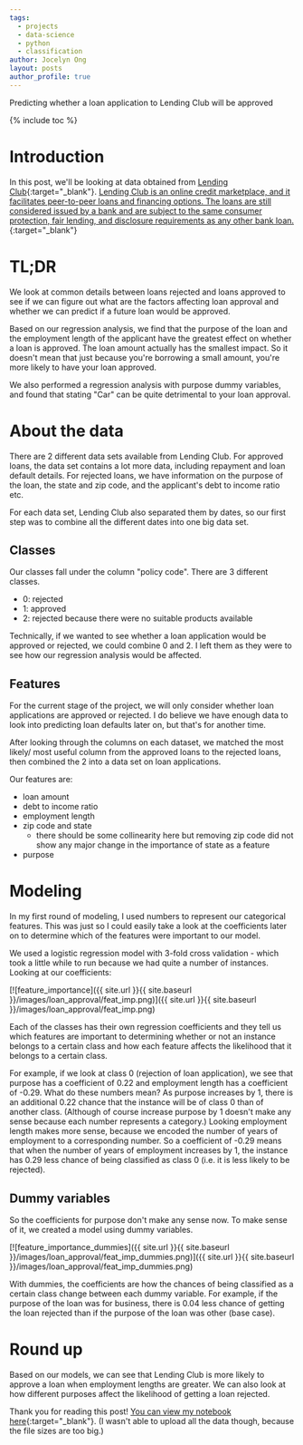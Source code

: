 ```yaml
---
tags:
  - projects
  - data-science
  - python
  - classification
author: Jocelyn Ong
layout: posts
author_profile: true
---
```

Predicting whether a loan application to Lending Club will be approved

{% include toc %}

# Introduction

In this post, we'll be looking at data obtained from [Lending Club](https://www.lendingclub.com/info/download-data.action){:target="_blank"}. [Lending Club is an online credit marketplace, and it facilitates peer-to-peer loans and financing options. The loans are still considered issued by a bank and are subject to the same consumer protection, fair lending, and disclosure requirements as any other bank loan.](https://www.lendingclub.com/public/about-us.action){:target="_blank"}

# TL;DR

We look at common details between loans rejected and loans approved to see if we can figure out what are the factors affecting loan approval and whether we can predict if a future loan would be approved.

Based on our regression analysis, we find that the purpose of the loan and the employment length of the applicant have the greatest effect on whether a loan is approved. The loan amount actually has the smallest impact. So it doesn't mean that just because you're borrowing a small amount, you're more likely to have your loan approved.

We also performed a regression analysis with purpose dummy variables, and found that stating "Car" can be quite detrimental to your loan approval.

# About the data

There are 2 different data sets available from Lending Club. For approved loans, the data set contains a lot more data, including repayment and loan default details. For rejected loans, we have information on the purpose of the loan, the state and zip code, and the applicant's debt to income ratio etc.

For each data set, Lending Club also separated them by dates, so our first step was to combine all the different dates into one big data set.

## Classes

Our classes fall under the column "policy code". There are 3 different classes.

- 0: rejected
- 1: approved
- 2: rejected because there were no suitable products available

Technically, if we wanted to see whether a loan application would be approved or rejected, we could combine 0 and 2. I left them as they were to see how our regression analysis would be affected.

## Features

For the current stage of the project, we will only consider whether loan applications are approved or rejected. I do believe we have enough data to look into predicting loan defaults later on, but that's for another time.

After looking through the columns on each dataset, we matched the most likely/ most useful column from the approved loans to the rejected loans, then combined the 2 into a data set on loan applications.

Our features are:

- loan amount
- debt to income ratio
- employment length
- zip code and state
  - there should be some collinearity here but removing zip code did not show any major change in the importance of state as a feature
- purpose

# Modeling

In my first round of modeling, I used numbers to represent our categorical features. This was just so I could easily take a look at the coefficients later on to determine which of the features were important to our model.

We used a logistic regression model with 3-fold cross validation - which took a little while to run because we had quite a number of instances. Looking at our coefficients:

[![feature_importance]({{ site.url }}{{ site.baseurl }}/images/loan_approval/feat_imp.png)]({{ site.url }}{{ site.baseurl }}/images/loan_approval/feat_imp.png)

Each of the classes has their own regression coefficients and they tell us which features are important to determining whether or not an instance belongs to a certain class and how each feature affects the likelihood that it belongs to a certain class.

For example, if we look at class 0 (rejection of loan application), we see that purpose has a coefficient of 0.22 and employment length has a coefficient of -0.29. What do these numbers mean? As purpose increases by 1, there is an additional 0.22 chance that the instance will be of class 0 than of another class. (Although of course increase purpose by 1 doesn't make any sense because each number represents a category.) Looking employment length makes more sense, because we encoded the number of years of employment to a corresponding number. So a coefficient of -0.29 means that when the number of years of employment increases by 1, the instance has 0.29 less chance of being classified as class 0 (i.e. it is less likely to be rejected).

## Dummy variables

So the coefficients for purpose don't make any sense now. To make sense of it, we created a model using dummy variables.

[![feature_importance_dummies]({{ site.url }}{{ site.baseurl }}/images/loan_approval/feat_imp_dummies.png)]({{ site.url }}{{ site.baseurl }}/images/loan_approval/feat_imp_dummies.png)

With dummies, the coefficients are how the chances of being classified as a certain class change between each dummy variable. For example, if the purpose of the loan was for business, there is 0.04 less chance of getting the loan rejected than if the purpose of the loan was other (base case).

# Round up

Based on our models, we can see that Lending Club is more likely to approve a loan when employment lengths are greater. We can also look at how different purposes affect the likelihood of getting a loan rejected.

Thank you for reading this post! [You can view my notebook here](https://github.com/jocelyn-ong/data-science-projects/blob/master/others/lending_club/predicting_application_approvals.ipynb){:target="_blank"}. (I wasn't able to upload all the data though, because the file sizes are too big.)
